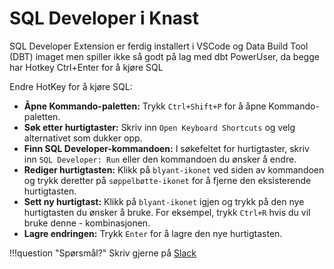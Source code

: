 # SQL Developer i Knast
SQL Developer Extension er ferdig installert i VSCode og Data Build Tool (DBT) imaget men spiller ikke så godt på lag med dbt PowerUser, da begge har Hotkey Ctrl+Enter for å kjøre SQL

Endre HotKey for å kjøre SQL:

- **Åpne Kommando-paletten:** Trykk `Ctrl+Shift+P` for å åpne Kommando-paletten.
- **Søk etter hurtigtaster:** Skriv inn `Open Keyboard Shortcuts` og velg alternativet som dukker opp.
- **Finn SQL Developer-kommandoen:** I søkefeltet for hurtigtaster, skriv inn `SQL Developer: Run` eller den kommandoen du ønsker å endre.
- **Rediger hurtigtasten:** Klikk på `blyant-ikonet` ved siden av kommandoen og trykk deretter på `søppelbøtte-ikonet` for å fjerne den eksisterende hurtigtasten.
- **Sett ny hurtigtast:** Klikk på `blyant-ikonet` igjen og trykk på den nye hurtigtasten du ønsker å bruke. For eksempel, trykk `Ctrl+R` hvis du vil bruke denne - kombinasjonen.
- **Lagre endringen:** Trykk `Enter` for å lagre den nye hurtigtasten.


!!!question "Spørsmål?"
    Skriv gjerne på [Slack](https://nav-it.slack.com/archives/C0859E82VA6)